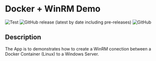 # Docker + WinRM Demo

![Test](https://github.com/pkeech/Docker-WinRM-Demo/workflows/Test/badge.svg)
![GitHub release (latest by date including pre-releases)](https://img.shields.io/github/v/release/pkeech/Docker-WinRM-Demo?include_prereleases)
![GitHub](https://img.shields.io/github/license/pkeech/Docker-WinRM-Demo)

<!-- ![Build](https://github.com/pkeech/Docker-WinRM-Demo/workflows/Build/badge.svg)
![Deploy](https://github.com/pkeech/Docker-WinRM-Demo/workflows/Deployment/badge.svg) -->

## Description

The App is to demonstrates how to create a WinRM conection between a Docker Container (Linux) to a Windows Server.

